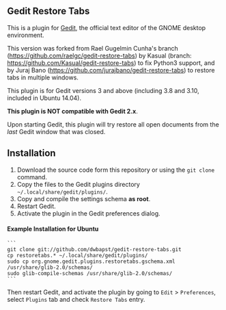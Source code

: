 ## Gedit Restore Tabs

This is a plugin for [Gedit][1], the official text editor of the GNOME desktop
environment. 

This version was forked from Rael Gugelmin Cunha's branch (https://github.com/raelgc/gedit-restore-tabs) by Kasual (branch: https://github.com/Kasual/gedit-restore-tabs) to fix Python3 support, and by Juraj Bano (https://github.com/jurajbano/gedit-restore-tabs) to restore tabs in multiple windows.

This plugin is for Gedit versions 3 and above (including 3.8 and 3.10, included in Ubuntu 14.04).

**This plugin is NOT compatible with Gedit 2.x**.

Upon starting Gedit, this plugin will try restore all open documents from the 
*last* Gedit window that was closed.


## Installation

1. Download the source code form this repository or using the `git clone` command.
2. Copy the files to the Gedit plugins directory `~/.local/share/gedit/plugins/`.
3. Copy and compile the settings schema **as root**.
4. Restart Gedit.
5. Activate the plugin in the Gedit preferences dialog.

#### Example Installation for Ubuntu

    ```
    git clone git://github.com/dwbapst/gedit-restore-tabs.git
    cp restoretabs.* ~/.local/share/gedit/plugins/    
    sudo cp org.gnome.gedit.plugins.restoretabs.gschema.xml /usr/share/glib-2.0/schemas/
    sudo glib-compile-schemas /usr/share/glib-2.0/schemas/
    ```
Then restart Gedit, and activate the plugin by going to `Edit` > `Preferences`, select `Plugins` tab and check `Restore Tabs` entry.

[1]: http://www.gedit.org



